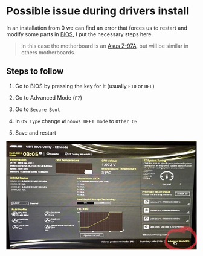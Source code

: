 # Possible issue during drivers install

In an installation from 0 we can find an error that forces us to restart and modify some parts
in [BIOS](https://en.wikipedia.org/wiki/BIOS), I put the necessary steps here.

> In this case the motherboard is an [Asus Z-97A](https://www.asus.com/Motherboards/Z97A/),
but will be similar in others motherboards.

## Steps to follow

1. Go to BIOS by pressing the key for it (usually `F10` or `DEL`)

2. Go to Advanced Mode (`F7`)

3. Go to `Secure Boot`

4. In `OS Type` change `Windows UEFI mode` to `Other OS`

5. Save and restart

![mod_BIOS](../img/cyberdModBIOS2.gif)